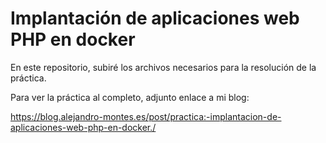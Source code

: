# Implantación de aplicaciones web PHP en docker 


En este repositorio, subiré los archivos necesarios para la resolución de la práctica.

Para ver la práctica al completo, adjunto enlace a mi blog:

https://blog.alejandro-montes.es/post/practica:-implantacion-de-aplicaciones-web-php-en-docker./
